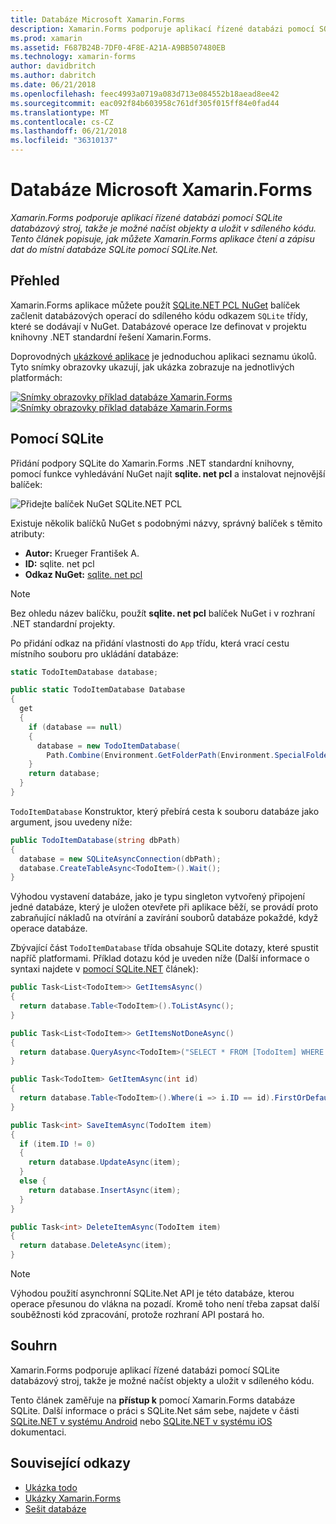 ```yaml
---
title: Databáze Microsoft Xamarin.Forms
description: Xamarin.Forms podporuje aplikací řízené databázi pomocí SQLite databázový stroj, takže je možné načíst objekty a uložit v sdíleného kódu. Tento článek popisuje, jak můžete Xamarin.Forms aplikace čtení a zápisu dat do místní databáze SQLite pomocí SQLite.Net.
ms.prod: xamarin
ms.assetid: F687B24B-7DF0-4F8E-A21A-A9BB507480EB
ms.technology: xamarin-forms
author: davidbritch
ms.author: dabritch
ms.date: 06/21/2018
ms.openlocfilehash: feec4993a0719a083d713e084552b18aead8ee42
ms.sourcegitcommit: eac092f84b603958c761df305f015ff84e0fad44
ms.translationtype: MT
ms.contentlocale: cs-CZ
ms.lasthandoff: 06/21/2018
ms.locfileid: "36310137"
---
```

# <a name="xamarinforms-local-databases"></a>Databáze Microsoft Xamarin.Forms

_Xamarin.Forms podporuje aplikací řízené databázi pomocí SQLite databázový stroj, takže je možné načíst objekty a uložit v sdíleného kódu. Tento článek popisuje, jak můžete Xamarin.Forms aplikace čtení a zápisu dat do místní databáze SQLite pomocí SQLite.Net._

## <a name="overview"></a>Přehled

Xamarin.Forms aplikace můžete použít [SQLite.NET PCL NuGet](https://www.nuget.org/packages/sqlite-net-pcl/) balíček začlenit databázových operací do sdíleného kódu odkazem `SQLite` třídy, které se dodávají v NuGet. Databázové operace lze definovat v projektu knihovny .NET standardní řešení Xamarin.Forms.

Doprovodných [ukázkové aplikace](https://github.com/xamarin/xamarin-forms-samples/tree/master/Todo) je jednoduchou aplikaci seznamu úkolů. Tyto snímky obrazovky ukazují, jak ukázka zobrazuje na jednotlivých platformách:

[![Snímky obrazovky příklad databáze Xamarin.Forms](databases-images/todo-list-sml.png "TodoList první stránka snímky")](databases-images/todo-list.png#lightbox "TodoList první stránka snímky") [ ![ Snímky obrazovky příklad databáze Xamarin.Forms](databases-images/todo-list-sml.png "TodoList první stránka snímky")](databases-images/todo-list.png#lightbox "TodoList snímky obrazovky první stránka")

<a name="Using_SQLite_with_PCL" />

## <a name="using-sqlite"></a>Pomocí SQLite

Přidání podpory SQLite do Xamarin.Forms .NET standardní knihovny, pomocí funkce vyhledávání NuGet najít **sqlite. net pcl** a instalovat nejnovější balíček:

![Přidejte balíček NuGet SQLite.NET PCL](databases-images/vs2017-sqlite-pcl-nuget.png "přidejte balíček NuGet SQLite.NET PCL")

Existuje několik balíčků NuGet s podobnými názvy, správný balíček s těmito atributy:

- **Autor:** Krueger František A.
- **ID:** sqlite. net pcl
- **Odkaz NuGet:** [sqlite. net pcl](https://www.nuget.org/packages/sqlite-net-pcl/)

> [!NOTE]
> Bez ohledu název balíčku, použít **sqlite. net pcl** balíček NuGet i v rozhraní .NET standardní projekty.

Po přidání odkaz na přidání vlastnosti do `App` třídu, která vrací cestu místního souboru pro ukládání databáze:

```csharp
static TodoItemDatabase database;

public static TodoItemDatabase Database
{
  get
  {
    if (database == null)
    {
      database = new TodoItemDatabase(
        Path.Combine(Environment.GetFolderPath(Environment.SpecialFolder.LocalApplicationData), "TodoSQLite.db3"));
    }
    return database;
  }
}
```

`TodoItemDatabase` Konstruktor, který přebírá cesta k souboru databáze jako argument, jsou uvedeny níže:

```csharp
public TodoItemDatabase(string dbPath)
{
  database = new SQLiteAsyncConnection(dbPath);
  database.CreateTableAsync<TodoItem>().Wait();
}
```

Výhodou vystavení databáze, jako je typu singleton vytvořený připojení jedné databáze, který je uložen otevřete při aplikace běží, se provádí proto zabraňující nákladů na otvírání a zavírání souborů databáze pokaždé, když operace databáze.

Zbývající část `TodoItemDatabase` třída obsahuje SQLite dotazy, které spustit napříč platformami. Příklad dotazu kód je uveden níže (Další informace o syntaxi najdete v [pomocí SQLite.NET](~/cross-platform/app-fundamentals/index.md) článek):

```csharp
public Task<List<TodoItem>> GetItemsAsync()
{
  return database.Table<TodoItem>().ToListAsync();
}

public Task<List<TodoItem>> GetItemsNotDoneAsync()
{
  return database.QueryAsync<TodoItem>("SELECT * FROM [TodoItem] WHERE [Done] = 0");
}

public Task<TodoItem> GetItemAsync(int id)
{
  return database.Table<TodoItem>().Where(i => i.ID == id).FirstOrDefaultAsync();
}

public Task<int> SaveItemAsync(TodoItem item)
{
  if (item.ID != 0)
  {
    return database.UpdateAsync(item);
  }
  else {
    return database.InsertAsync(item);
  }
}

public Task<int> DeleteItemAsync(TodoItem item)
{
  return database.DeleteAsync(item);
}
```

> [!NOTE]
> Výhodou použití asynchronní SQLite.Net API je této databáze, kterou operace přesunou do vlákna na pozadí. Kromě toho není třeba zapsat další souběžnosti kód zpracování, protože rozhraní API postará ho.

## <a name="summary"></a>Souhrn

Xamarin.Forms podporuje aplikací řízené databázi pomocí SQLite databázový stroj, takže je možné načíst objekty a uložit v sdíleného kódu.

Tento článek zaměřuje na **přístup k** pomocí Xamarin.Forms databáze SQLite. Další informace o práci s SQLite.Net sám sebe, najdete v části [SQLite.NET v systému Android](~/android/data-cloud/data-access/using-sqlite-orm.md) nebo [SQLite.NET v systému iOS](~/ios/data-cloud/data/using-sqlite-orm.md) dokumentaci.

## <a name="related-links"></a>Související odkazy

- [Ukázka todo](https://developer.xamarin.com/samples/xamarin-forms/Todo/)
- [Ukázky Xamarin.Forms](https://developer.xamarin.com/samples/xamarin-forms/all/)
- [Sešit databáze](https://developer.xamarin.com/workbooks/xamarin-forms/application-fundamentals/database/database.workbook)
